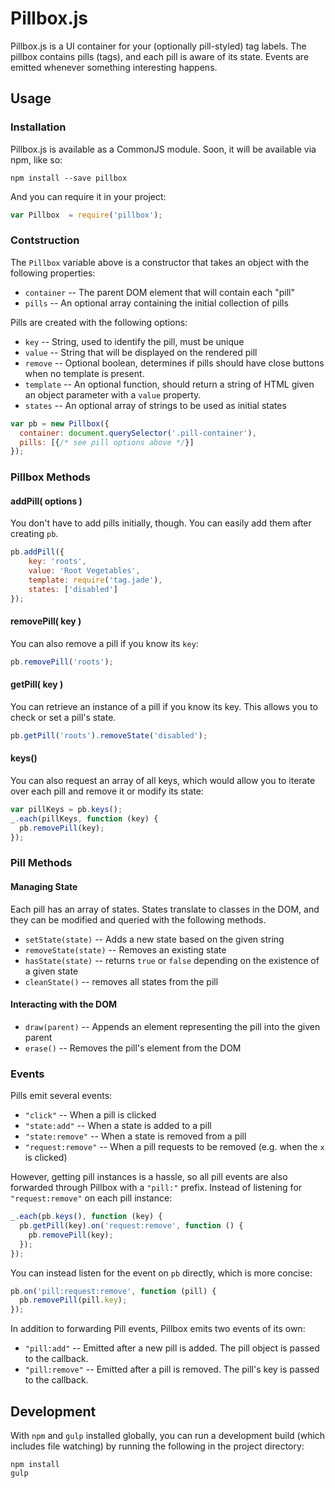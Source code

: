 
# Pillbox.js

Pillbox.js is a UI container for your (optionally pill-styled) tag labels. The pillbox contains pills (tags), and each pill is aware of its state. Events are emitted whenever something interesting happens.

## Usage

### Installation

Pillbox.js is available as a CommonJS module. Soon, it will be available via npm, like so:

```
npm install --save pillbox
```

And you can require it in your project:

```javascript
var Pillbox  = require('pillbox');
```

### Contstruction

The `Pillbox` variable above is a constructor that takes an object with the following properties:

 - `container` -- The parent DOM element that will contain each "pill"
 - `pills` -- An optional array containing the initial collection of pills

Pills are created with the following options:

 - `key` -- String, used to identify the pill, must be unique
 - `value` -- String that will be displayed on the rendered pill
 - `remove` -- Optional boolean, determines if pills should have close buttons when no template is present.
 - `template` -- An optional function, should return a string of HTML given an object parameter with a `value` property.
 - `states` -- An optional array of strings to be used as initial states

```javascript
var pb = new Pillbox({
  container: document.querySelector('.pill-container'),
  pills: [{/* see pill options above */}]
});
```

### Pillbox Methods

#### addPill( options )

You don't have to add pills initially, though. You can easily add them after creating `pb`.

```javascript
pb.addPill({
    key: 'roots',
    value: 'Root Vegetables',
    template: require('tag.jade'),
    states: ['disabled']
});
```

#### removePill( key )

You can also remove a pill if you know its `key`:

```javascript
pb.removePill('roots');
```

#### getPill( key )

You can retrieve an instance of a pill if you know its key. This allows you to check or set a pill's state.

```javascript
pb.getPill('roots').removeState('disabled');
```

#### keys()

You can also request an array of all keys, which would allow you to iterate over each pill and remove it or modify its state:

```javascript
var pillKeys = pb.keys();
_.each(pillKeys, function (key) {
  pb.removePill(key);
});
```

### Pill Methods

#### Managing State

Each pill has an array of states. States translate to classes in the DOM, and they can be modified and queried with the following methods.

- `setState(state)` -- Adds a new state based on the given string
- `removeState(state)` -- Removes an existing state
- `hasState(state)` -- returns `true` or `false` depending on the existence of a given state
- `cleanState()` -- removes all states from the pill

#### Interacting with the DOM

- `draw(parent)` -- Appends an element representing the pill into the given parent
- `erase()` -- Removes the pill's element from the DOM

### Events

Pills emit several events:

- `"click"` -- When a pill is clicked
- `"state:add"` -- When a state is added to a pill
- `"state:remove"` -- When a state is removed from a pill
- `"request:remove"` -- When a pill requests to be removed (e.g. when the `x` is clicked)

However, getting pill instances is a hassle, so all pill events are also forwarded through Pillbox with a `"pill:"` prefix. Instead of listening for `"request:remove"` on each pill instance:

```javascript
_.each(pb.keys(), function (key) {
  pb.getPill(key).on('request:remove', function () {
    pb.removePill(key);
  });
});
```

You can instead listen for the event on `pb` directly, which is more concise:

```javascript
pb.on('pill:request:remove', function (pill) {
  pb.removePill(pill.key);
});
```

In addition to forwarding Pill events, Pillbox emits two events of its own:

- `"pill:add"` -- Emitted after a new pill is added. The pill object is passed to the callback.
- `"pill:remove"` -- Emitted after a pill is removed. The pill's key is passed to the callback.

## Development

With `npm` and `gulp` installed globally, you can run a development build (which includes file watching) by running the following in the project directory:

```
npm install
gulp
```
